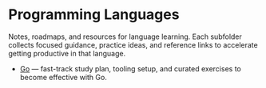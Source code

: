 # Programming Languages

Notes, roadmaps, and resources for language learning. Each subfolder collects focused guidance, practice ideas, and reference links to accelerate getting productive in that language.

- [Go](Go/README.md) — fast-track study plan, tooling setup, and curated exercises to become effective with Go.
